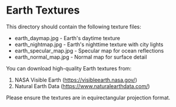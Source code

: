 # Earth Textures

This directory should contain the following texture files:
- earth_daymap.jpg - Earth's daytime texture
- earth_nightmap.jpg - Earth's nighttime texture with city lights
- earth_specular_map.jpg - Specular map for ocean reflections
- earth_normal_map.jpg - Normal map for surface detail

You can download high-quality Earth textures from:
1. NASA Visible Earth (https://visibleearth.nasa.gov/)
2. Natural Earth Data (https://www.naturalearthdata.com/)

Please ensure the textures are in equirectangular projection format. 